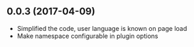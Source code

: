 <a name="0.0.3"></a>
## 0.0.3 (2017-04-09)
* Simplified the code, user language is known on page load
* Make namespace configurable in plugin options
